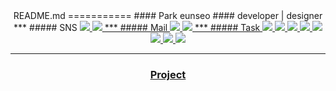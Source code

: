 <center>README.md
===========
#### Park eunseo
#### developer | designer  
***  
##### SNS  
<a href="https://www.instagram.com/tastywaffle/" target="_blank"><img src="https://img.shields.io/badge/instagram @tastywaffle-000000?style=social&logo=Instagram&logoColor=E4405F"/>  
<a href="https://www.facebook.com/profile.php?id=100024801134439" target="_blank"><img src="https://img.shields.io/badge/Facebook @박은서-000000?style=social&logo=Facebook&logoColor=1877F2"/>  
***
##### Mail  
<a href="mailto:dimi_pes0107@dimigo.hs.kr" target="_blank"><img src="https://img.shields.io/badge/School email address-000000?style=flat-square&logo=Gmail&logoColor=EA4335"/>  
<a href="mailto:tastywaffle1717@gmail.com" target="_blank"><img src="https://img.shields.io/badge/Gmail address-000000?style=flat-square&logo=Gmail&logoColor=EA4335"/>  
***
##### Task
  <img src="https://img.shields.io/badge/Kotlin-7F52FF?style=flat-square&logo=Kotlin&logoColor=white"/>
  <img src="https://img.shields.io/badge/Python-3776AB?style=flat-square&logo=Python&logoColor=white"/> 
  <img src="https://img.shields.io/badge/C-A8B9CC?style=flat-square&logo=C&logoColor=white"/> 
  <img src="https://img.shields.io/badge/HTML5n-E34F26?style=flat-square&logo=HTML5&logoColor=white"/> 
  <img src="https://img.shields.io/badge/CSS3-1572B6?style=flat-square&logo=CSS3&logoColor=white"/> 
  <img src="https://img.shields.io/badge/Figma-F24E1E?style=flat-square&logo=Figma&logoColor=white"/> 
  <img src="https://img.shields.io/badge/Illustrator-FF9A00?style=flat-square&logo=Adobe Illustrator&logoColor=white"/> 
  <img src="https://img.shields.io/badge/Photoshop-31A8FF?style=flat-square&logo=Adobe Photoshop&logoColor=white"/> 
  
***
### Project
  
  
  </center>
<!--
**fhfhfhfhgpdl/fhfhfhfhgpdl** is a ✨ _special_ ✨ repository because its `README.md` (this file) appears on your GitHub profile.


Here are some ideas to get you started:

- 🔭 I’m currently working on ...
- 🌱 I’m currently learning ...
- 👯 I’m looking to collaborate on ...
- 🤔 I’m looking for help with ...
- 💬 Ask me about ...
- 📫 How to reach me: ...
- 😄 Pronouns: ...
- ⚡ Fun fact: ...
-->
